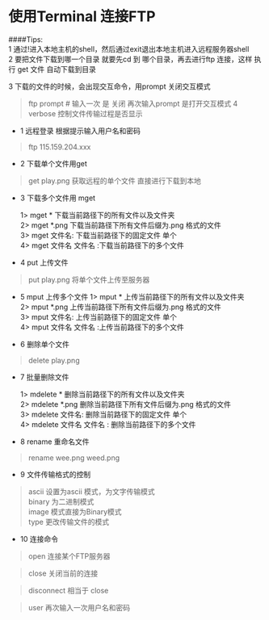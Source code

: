 # 使用Terminal 连接FTP 

####Tips:  
1 通过!进入本地主机的shell，然后通过exit退出本地主机进入远程服务器shell  
2 要把文件下载到哪一个目录 就要先cd 到 哪个目录，再去进行ftp 连接，这样 执行 get 文件 自动下载到目录

3 下载的文件的时候，会出现交互命令，用prompt 关闭交互模式
> ftp prompt # 输入一次 是 关闭 再次输入prompt 是打开交互模式
4  verbose 控制文件传输过程是否显示

* 1 远程登录 根据提示输入用户名和密码

> ftp 115.159.204.xxx  

* 2 下载单个文件用get

> get play.png 获取远程的单个文件 直接进行下载到本地

* 3 下载多个文件用 mget 

  1> mget *  下载当前路径下的所有文件以及文件夹  
  2> mget *.png 下载当前路径下所有文件后缀为.png 格式的文件  
  3> mget 文件名: 下载当前路径下的固定文件 单个  
  4> mget 文件名 文件名 :下载当前路径下的多个文件  
 
 
* 4 put 上传文件
> put play.png 将单个文件上传至服务器

* 5 mput 上传多个文件
  1> mput *  上传当前路径下的所有文件以及文件夹  
  2> mput *.png 上传当前路径下所有文件后缀为.png 格式的文件  
  3> mput 文件名: 上传当前路径下的固定文件 单个  
  4> mput 文件名 文件名 :上传当前路径下的多个文件  


* 6 删除单个文件

> delete play.png  


* 7 批量删除文件

  1> mdelete *  删除当前路径下的所有文件以及文件夹  
  2> mdelete *.png 删除当前路径下所有文件后缀为.png 格式的文件  
  3> mdelete 文件名: 删除当前路径下的固定文件 单个  
  4> mdelete 文件名 文件名 : 删除当前路径下的多个文件    
  
  
* 8 rename 重命名文件 
> rename wee.png weed.png

* 9 文件传输格式的控制

> ascii  设置为ascii 模式，为文字传输模式  
> binary  为二进制模式   
> image  模式直接为Binary模式  
> type  更改传输文件的模式


* 10 连接命令

> open 连接某个FTP服务器  

> close 关闭当前的连接  

> disconnect 相当于 close  

> user  再次输入一次用户名和密码
 